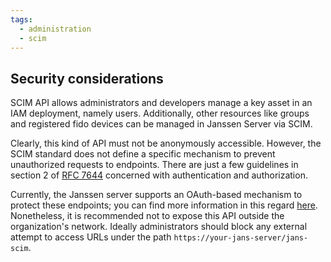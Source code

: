 ```yaml
---
tags:
  - administration
  - scim
---
```


## Security considerations

SCIM API allows administrators and developers manage a key asset in an IAM deployment, namely users. Additionally, other resources like groups and registered fido devices can be managed in Janssen Server via SCIM.

Clearly, this kind of API must not be anonymously accessible. However, the SCIM standard does not define a specific mechanism to prevent unauthorized requests to endpoints. There are just a few guidelines in section 2 of [RFC 7644](https://tools.ietf.org/html/rfc7644) concerned with authentication and authorization.

Currently, the Janssen server supports an OAuth-based mechanism to protect these endpoints; you can find more information in this regard [here](./oauth-protection.md). Nonetheless, it is recommended not to expose this API outside the organization's network. Ideally administrators should block any external attempt to access URLs under the path `https://your-jans-server/jans-scim`.
